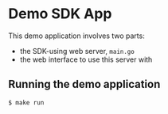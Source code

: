 # Demo SDK App

This demo application involves two parts:
- the SDK-using web server, `main.go`
- the web interface to use this server with

## Running the demo application
```bash
$ make run
```